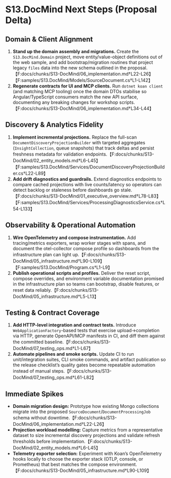 # S13.DocMind Next Steps (Proposal Delta)

## Domain & Client Alignment
1. **Stand up the domain assembly and migrations.** Create the `S13.DocMind.Domain` project, move entity/value-object definitions out of the web sample, and add bootstrap/migration routines that project legacy `files` data into the new schema outlined in the proposal.【F:docs/chunks/S13-DocMind/06_implementation.md†L22-L26】【F:samples/S13.DocMind/Models/SourceDocument.cs†L1-L142】
2. **Regenerate contracts for UI and MCP clients.** Run `dotnet koan client` (and matching MCP tooling) once the domain DTOs stabilise so Angular/TypeScript consumers match the new API surface, documenting any breaking changes for workshop scripts.【F:docs/chunks/S13-DocMind/06_implementation.md†L34-L44】

## Discovery & Analytics Fidelity
1. **Implement incremental projections.** Replace the full-scan `DocumentDiscoveryProjectionBuilder` with targeted aggregates (`InsightCollection`, queue snapshots) that track deltas and persist freshness metadata for validation endpoints.【F:docs/chunks/S13-DocMind/02_entity_models.md†L6-L45】【F:samples/S13.DocMind/Services/DocumentDiscoveryProjectionBuilder.cs†L22-L89】
2. **Add drift diagnostics and guardrails.** Extend diagnostics endpoints to compare cached projections with live counts/latency so operators can detect backlog or staleness before dashboards go stale.【F:docs/chunks/S13-DocMind/01_executive_overview.md†L78-L83】【F:samples/S13.DocMind/Services/ProcessingDiagnosticsService.cs†L54-L133】

## Observability & Operational Automation
1. **Wire OpenTelemetry and compose instrumentation.** Add tracing/metrics exporters, wrap worker stages with spans, and document the otel-collector compose profile so dashboards from the infrastructure plan can light up.【F:docs/chunks/S13-DocMind/05_infrastructure.md†L90-L109】【F:samples/S13.DocMind/Program.cs†L1-L9】
2. **Publish operational scripts and profiles.** Deliver the reset script, compose overrides, and environment variable documentation promised in the infrastructure plan so teams can bootstrap, disable features, or reset data reliably.【F:docs/chunks/S13-DocMind/05_infrastructure.md†L5-L13】

## Testing & Contract Coverage
1. **Add HTTP-level integration and contract tests.** Introduce `WebApplicationFactory`-based tests that exercise upload→completion via HTTP, generate OpenAPI/MCP manifests in CI, and diff them against the committed baseline.【F:docs/chunks/S13-DocMind/07_testing_ops.md†L1-L67】
2. **Automate pipelines and smoke scripts.** Update CI to run unit/integration suites, CLI smoke commands, and artifact publication so the release checklist’s quality gates become repeatable automation instead of manual steps.【F:docs/chunks/S13-DocMind/07_testing_ops.md†L61-L82】

## Immediate Spikes
- **Domain migration design:** Prototype how existing Mongo collections migrate into the proposed `SourceDocument`/`DocumentProcessingJob` schema without downtime.【F:docs/chunks/S13-DocMind/06_implementation.md†L22-L26】
- **Projection workload modelling:** Capture metrics from a representative dataset to size incremental discovery projections and validate refresh thresholds before implementation.【F:docs/chunks/S13-DocMind/02_entity_models.md†L6-L45】
- **Telemetry exporter selection:** Experiment with Koan’s OpenTelemetry hooks locally to choose the exporter stack (OTLP, console, or Prometheus) that best matches the compose environment.【F:docs/chunks/S13-DocMind/05_infrastructure.md†L90-L109】
